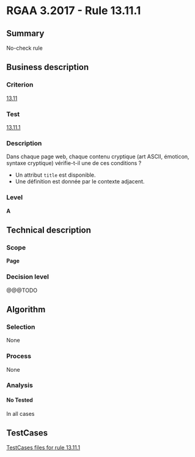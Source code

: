 # RGAA 3.2017 - Rule 13.11.1

## Summary
No-check rule


## Business description

### Criterion
[13.11](http://references.modernisation.gouv.fr/rgaa-accessibilite/criteres.html#crit-13-11)

### Test
[13.11.1](http://references.modernisation.gouv.fr/rgaa-accessibilite/criteres.html#test-13-11-1)

### Description
<div lang="fr">Dans chaque page web, chaque contenu cryptique (art ASCII, &#xE9;moticon, syntaxe cryptique) v&#xE9;rifie-t-il une de ces conditions&nbsp;? <ul><li>Un attribut <code lang="en">title</code> est disponible.</li> <li>Une d&#xE9;finition est donn&#xE9;e par le contexte adjacent.</li> </ul></div>

### Level
**A**


## Technical description

### Scope
**Page**

### Decision level
@@@TODO


## Algorithm

### Selection
None

### Process
None

### Analysis

#### No Tested
In all cases


##  TestCases

[TestCases files for rule 13.11.1](https://github.com/Asqatasun/Asqatasun/tree/develop/rules/rules-rgaa3.2017/src/test/resources/testcases/rgaa32017/Rgaa32017Rule131101/)


